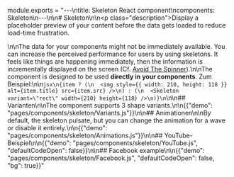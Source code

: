 module.exports = "---\ntitle: Skeleton React component\ncomponents: Skeleton\n---\n\n# Skeleton\n\n<p class=\"description\">Display a placeholder preview of your content before the data gets loaded to reduce load-time frustration.</p>\n\nThe data for your components might not be immediately available. You can increase the perceived performance for users by using skeletons. It feels like things are happening immediately, then the information is incrementally displayed on the screen (Cf. [Avoid The Spinner](https://www.lukew.com/ff/entry.asp?1797)).\n\nThe component is designed to be used **directly in your components**. Zum Beispiel:\n\n```jsx\n{item ? (\n  <img style={{ width: 210, height: 118 }} alt={item.title} src={item.src} />\n) : (\n  <Skeleton variant=\"rect\" width={210} height={118} />\n)}\n```\n\n## Varianten\n\nThe component supports 3 shape variants.\n\n{{\"demo\": \"pages/components/skeleton/Variants.js\"}}\n\n## Animationen\n\nBy default, the skeleton pulsate, but you can change the animation for a wave or disable it entirely.\n\n{{\"demo\": \"pages/components/skeleton/Animations.js\"}}\n\n## YouTube-Beispiel\n\n{{\"demo\": \"pages/components/skeleton/YouTube.js\", \"defaultCodeOpen\": false}}\n\n## Facebook example\n\n{{\"demo\": \"pages/components/skeleton/Facebook.js\", \"defaultCodeOpen\": false, \"bg\": true}}"